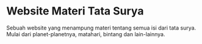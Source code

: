 # Website Materi Tata Surya
Sebuah website yang menampung materi tentang semua isi dari tata surya. Mulai dari planet-planetnya, matahari, bintang dan lain-lainnya.
